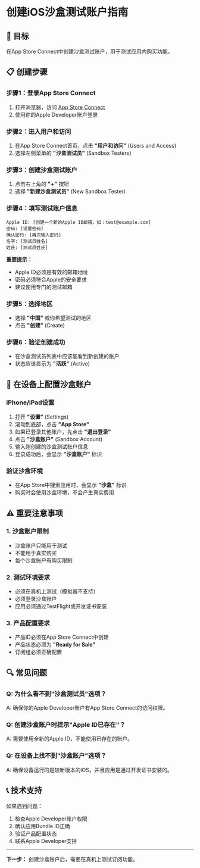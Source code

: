 # 创建iOS沙盒测试账户指南

## 🎯 目标
在App Store Connect中创建沙盒测试账户，用于测试应用内购买功能。

## 📋 创建步骤

### 步骤1：登录App Store Connect
1. 打开浏览器，访问 [App Store Connect](https://appstoreconnect.apple.com)
2. 使用你的Apple Developer账户登录

### 步骤2：进入用户和访问
1. 在App Store Connect首页，点击 **"用户和访问"** (Users and Access)
2. 选择左侧菜单的 **"沙盒测试员"** (Sandbox Testers)

### 步骤3：创建沙盒测试账户
1. 点击右上角的 **"+"** 按钮
2. 选择 **"新建沙盒测试员"** (New Sandbox Tester)

### 步骤4：填写测试账户信息
```
Apple ID: [创建一个新的Apple ID邮箱，如：test@example.com]
密码: [设置密码]
确认密码: [再次输入密码]
名字: [测试员姓名]
姓氏: [测试员姓氏]
```

**重要提示：**
- Apple ID必须是有效的邮箱地址
- 密码必须符合Apple的安全要求
- 建议使用专门的测试邮箱

### 步骤5：选择地区
- 选择 **"中国"** 或你希望测试的地区
- 点击 **"创建"** (Create)

### 步骤6：验证创建成功
- 在沙盒测试员列表中应该能看到新创建的账户
- 状态应该显示为 **"活跃"** (Active)

## 📱 在设备上配置沙盒账户

### iPhone/iPad设置
1. 打开 **"设置"** (Settings)
2. 滚动到底部，点击 **"App Store"**
3. 如果已登录其他账户，先点击 **"退出登录"**
4. 点击 **"沙盒账户"** (Sandbox Account)
5. 输入刚创建的沙盒测试账户信息
6. 登录成功后，会显示 **"沙盒账户"** 标识

### 验证沙盒环境
- 在App Store中搜索应用时，会显示 **"沙盒"** 标识
- 购买时会使用沙盒环境，不会产生真实费用

## ⚠️ 重要注意事项

### 1. 沙盒账户限制
- 沙盒账户只能用于测试
- 不能用于真实购买
- 每个沙盒账户有购买限制

### 2. 测试环境要求
- 必须在真机上测试（模拟器不支持）
- 必须登录沙盒账户
- 应用必须通过TestFlight或开发证书安装

### 3. 产品配置要求
- 产品ID必须在App Store Connect中创建
- 产品状态必须为 **"Ready for Sale"**
- 订阅组必须正确配置

## 🔍 常见问题

### Q: 为什么看不到"沙盒测试员"选项？
A: 确保你的Apple Developer账户有App Store Connect的访问权限。

### Q: 创建沙盒账户时提示"Apple ID已存在"？
A: 需要使用全新的Apple ID，不能使用已存在的账户。

### Q: 在设备上找不到"沙盒账户"选项？
A: 确保设备运行的是较新版本的iOS，并且应用是通过开发证书安装的。

## 📞 技术支持

如果遇到问题：
1. 检查Apple Developer账户权限
2. 确认应用Bundle ID正确
3. 验证产品配置状态
4. 联系Apple Developer支持

---

**下一步：** 创建沙盒账户后，需要在真机上测试订阅功能。
